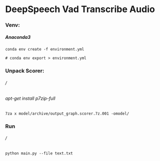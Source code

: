 DeepSpeech Vad Transcribe Audio
===============================

### Venv:
##### Anaconda3
```
conda env create -f environment.yml

# conda env export > environment.yml
```

### Unpack Scorer:
###### / 
###### apt-get install p7zip-full
```
7za x model/archive/output_graph.scorer.7z.001 -omodel/
```
### Run
###### /
```
python main.py --file text.txt

```